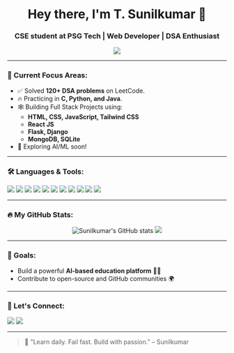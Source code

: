 <h1 align="center">Hey there, I'm T. Sunilkumar 👋</h1>
<h3 align="center">CSE student at PSG Tech | Web Developer | DSA Enthusiast</h3>

<p align="center">
  <img src="https://readme-typing-svg.herokuapp.com?font=Fira+Code&pause=1000&color=00FF99&center=true&vCenter=true&lines=I+%F0%9F%92%BB+code+for+impact;DSA+%F0%9F%A7%91%E2%80%8D%F0%9F%92%BB+warrior;Full+Stack+Web+Developer;Learning+Daily+%F0%9F%9A%80" />
</p>

---

### 🧠 Current Focus Areas:

- ✅ Solved **120+ DSA problems** on LeetCode.
- 🔥 Practicing in **C, Python, and Java**.
- 🕸️ Building Full Stack Projects using:
  - **HTML, CSS, JavaScript, Tailwind CSS**
  - **React JS**
  - **Flask, Django**
  - **MongoDB, SQLite**
- 🧠 Exploring AI/ML soon!

---

### 🛠️ Languages & Tools:

<p align="left">
  <img src="https://img.shields.io/badge/C-00599C?style=for-the-badge&logo=c&logoColor=white" />
  <img src="https://img.shields.io/badge/Python-3776AB?style=for-the-badge&logo=python&logoColor=white" />
  <img src="https://img.shields.io/badge/Java-ED8B00?style=for-the-badge&logo=java&logoColor=white" />
  <img src="https://img.shields.io/badge/HTML5-E34F26?style=for-the-badge&logo=html5&logoColor=white" />
  <img src="https://img.shields.io/badge/CSS3-1572B6?style=for-the-badge&logo=css3&logoColor=white" />
  <img src="https://img.shields.io/badge/JavaScript-yellow?style=for-the-badge&logo=javascript&logoColor=black" />
  <img src="https://img.shields.io/badge/React-20232A?style=for-the-badge&logo=react&logoColor=61DAFB" />
  <img src="https://img.shields.io/badge/Django-092E20?style=for-the-badge&logo=django&logoColor=white" />
  <img src="https://img.shields.io/badge/Flask-000000?style=for-the-badge&logo=flask&logoColor=white" />
  <img src="https://img.shields.io/badge/GitHub-black?style=for-the-badge&logo=github&logoColor=white" />
  <img src="https://img.shields.io/badge/MongoDB-47A248?style=for-the-badge&logo=mongodb&logoColor=white" />
</p>

---

### 🔥 My GitHub Stats:

<p align="center">
  <img src="https://github-readme-stats.vercel.app/api?username=SunilkumarT56&show_icons=true&theme=tokyonight" alt="Sunilkumar's GitHub stats" />
  <img src="https://github-readme-streak-stats.herokuapp.com/?user=SunilkumarT56&theme=radical" />
</p>

---

### 🎯 Goals:
- Build a powerful **AI-based education platform** 🧠📱
- Contribute to open-source and GitHub communities 🌍

---

### 💬 Let's Connect:

<p align="left">
  <a href="https://www.linkedin.com/in/sunilkumarT56" target="_blank"><img src="https://img.shields.io/badge/LinkedIn-blue?style=for-the-badge&logo=linkedin&logoColor=white" /></a>
  <a href="mailto:sunilbe2006@gmail.com"><img src="https://img.shields.io/badge/Gmail-D14836?style=for-the-badge&logo=gmail&logoColor=white" /></a>
</p>

---

> 💬 "Learn daily. Fail fast. Build with passion." – Sunilkumar


